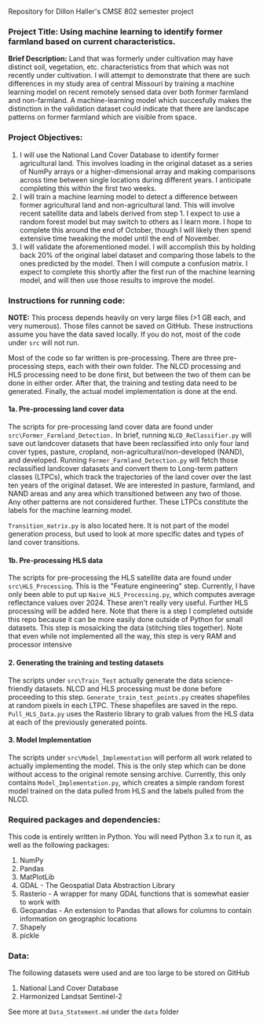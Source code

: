 Repository for Dillon Haller's CMSE 802 semester project

<h3> Project Title: Using machine learning to identify former farmland based on current characteristics.</h3>

<strong>Brief Description:</strong> Land that was formerly under cultivation may have distinct soil, vegetation, etc. characteristics from that which was not recently under cultivation. I will attempt to demonstrate that there are such differences in my study area of central Missouri by training a machine learning model on recent remotely sensed data over both former farmland and non-farmland. A machine-learning model which succesfully makes the distinction in the validation dataset could indicate that there are landscape patterns on former farmland which are visible from space.

<h3> Project Objectives: </h3>

1. I will use the National Land Cover Database to identify former agricultural land. This involves loading in the original dataset as a series of NumPy arrays or a higher-dimensional array and making comparisons across time between single locations during different years. I anticipate completing this within the first two weeks.
2. I will train a machine learning model to detect a difference between former agricultural land and non-agricultural land. This will involve recent satellite data and labels derived from step 1. I expect to use a random forest model but may switch to others as I learn more. I hope to complete this around the end of October, though I will likely then spend extensive time tweaking the model until the end of November.
3. I will validate the aforementioned model. I will accomplish this by holding back 20% of the original label dataset and comparing those labels to the ones predicted by the model. Then I will compute a confusion matrix. I expect to complete this shortly after the first run of the machine learning model, and will then use those results to improve the model.

<h3> Instructions for running code: </h3>

**NOTE:** This process depends heavily on very large files (>1 GB each, and very numerous). Those files cannot be saved on GitHub. These instructions assume you have the data saved locally. If you do not, most of the code under `src` will not run.

Most of the code so far written is pre-processing. There are three pre-processing steps, each with their own folder. The NLCD processing and HLS processing need to be done first, but between the two of them can be done in either order. After that, the training and testing data need to be generated. Finally, the actual model implementation is done at the end.

<h4> 1a. Pre-processing land cover data </h4>

The scripts for pre-processing land cover data are found under `src\Former_Farmland_Detection.` In brief, running `NLCD_ReClassifier.py` will save out landcover datasets that have been reclassified into only four land cover types, pasture, cropland, non-agricultural/non-developed (NAND), and developed. Running `Former_Farmland_Detection.py` will fetch those reclassified landcover datasets and convert them to Long-term pattern classes (LTPCs), which track the trajectories of the land cover over the last ten years of the original dataset. We are interested in pasture, farmland, and NAND areas and any area which transitioned between any two of those. Any other patterns are not considered further. These LTPCs constitute the labels for the machine learning model.

`Transition_matrix.py` is also located here. It is not part of the model generation process, but used to look at more specific dates and types of land cover transitions.

<h4> 1b. Pre-processing HLS data </h4>

The scripts for pre-processing the HLS satellite data are found under `src\HLS_Processing`. This is the "Feature engineering" step. Currently, I have only been able to put up `Naive_HLS_Processing.py`, which computes average reflectance values over 2024. These aren't really very useful. Further HLS processing will be added here. Note that there is a step I completed outside this repo because it can be more easily done outside of Python for small datasets. This step is mosaicking the data (stitching tiles together). Note that even while not implemented all the way, this step is very RAM and processor intensive

<h4> 2. Generating the training and testing datasets </h4>

The scripts under `src\Train_Test` actually generate the data science-friendly datasets. NLCD and HLS processing must be done before proceeding to this step. `Generate_train_test_points.py` creates shapefiles at random pixels in each LTPC. These shapefiles are saved in the repo. `Pull_HLS_Data.py` uses the Rasterio library to grab values from the HLS data at each of the previously generated points.

<h4> 3. Model Implementation </h4>

The scripts under `src\Model_Implementation` will perform all work related to actually implementing the model. This is the only step which can be done without access to the original remote sensing archive. Currently, this only contains `Model_Implementation.py`, which creates a simple random forest model trained on the data pulled from HLS and the labels pulled from the NLCD.

<h3> Required packages and dependencies: </h3>

This code is entirely written in Python. You will need Python 3.x to run it, as well as the following packages:
1. NumPy
2. Pandas
3. MatPlotLib
4. GDAL - The Geospatial Data Abstraction Library
5. Rasterio - A wrapper for many GDAL functions that is somewhat easier to work with
6. Geopandas - An extension to Pandas that allows for columns to contain information on geographic locations
7. Shapely
8. pickle

<h3> Data: </h3>

The following datasets were used and are too large to be stored on GitHub
1. National Land Cover Database
2. Harmonized Landsat Sentinel-2

See more at `Data_Statement.md` under the `data` folder

